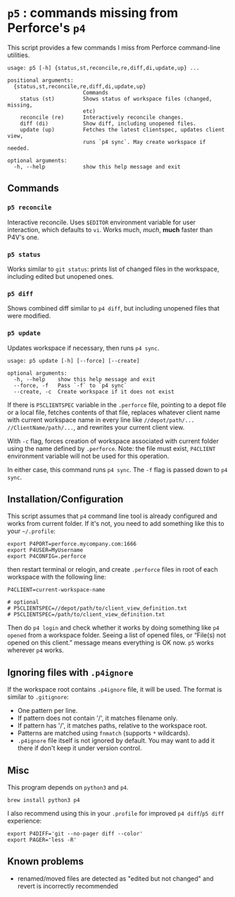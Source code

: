 # `p5` : commands missing from Perforce's `p4`

This script provides a few commands I miss from Perforce command-line utilities.

    usage: p5 [-h] {status,st,reconcile,re,diff,di,update,up} ...

    positional arguments:
      {status,st,reconcile,re,diff,di,update,up}
                            Commands
        status (st)         Shows status of workspace files (changed, missing,
                            etc)
        reconcile (re)      Interactively reconcile changes.
        diff (di)           Show diff, including unopened files.
        update (up)         Fetches the latest clientspec, updates client view,
                            runs `p4 sync`. May create workspace if needed.

    optional arguments:
      -h, --help            show this help message and exit

## Commands

### `p5 reconcile`

Interactive reconcile. Uses `$EDITOR` environment variable for user interaction, which defaults to `vi`. Works much, *much*, **much** faster than P4V's one.

### `p5 status`

Works similar to `git status`: prints list of changed files in the workspace, including edited but unopened ones.

### `p5 diff`

Shows combined diff similar to `p4 diff`, but including unopened files that were modified.

### `p5 update`

Updates workspace if necessary, then runs `p4 sync`.

    usage: p5 update [-h] [--force] [--create]

    optional arguments:
      -h, --help    show this help message and exit
      --force, -f   Pass `-f` to `p4 sync`
      --create, -c  Create workspace if it does not exist

If there is `P5CLIENTSPEC` variable in the `.perforce` file, pointing to a depot file or a local file, fetches contents of that file, replaces whatever client name with current workspace name in every line like `//depot/path/... //ClientName/path/...`, and rewrites your current client view.

With `-c` flag, forces creation of workspace associated with current folder using the name defined by `.perforce`. Note: the file must exist, `P4CLIENT` environment variable will not be used for this operation.

In either case, this command runs `p4 sync`. The `-f` flag is passed down to `p4 sync`.

## Installation/Configuration

This script assumes that `p4` command line tool is already configured and works from current folder. If it's not, you need to add something like this to your `~/.profile`:

    export P4PORT=perforce.mycompany.com:1666
    export P4USER=MyUsername
    export P4CONFIG=.perforce

then restart terminal or relogin, and create `.perforce` files in root of each workspace with the following line:

    P4CLIENT=current-workspace-name

    # optional
    # P5CLIENTSPEC=//depot/path/to/client_view_definition.txt
    # P5CLIENTSPEC=/path/to/client_view_definition.txt

Then do `p4 login` and check whether it works by doing something like `p4 opened` from a workspace folder. Seeing a list of opened files, or “File(s) not opened on this client.” message means everything is OK now. `p5` works wherever `p4` works.

## Ignoring files with `.p4ignore`

If the workspace root contains `.p4ignore` file, it will be used. The format is similar to `.gitignore`:

* One pattern per line.
* If pattern does not contain '/', it matches filename only.
* If pattern has '/', it matches paths, relative to the workspace root.
* Patterns are matched using `fnmatch` (supports `*` wildcards).
* `.p4ignore` file itself is not ignored by default. You may want to add it there if don't keep it under version control.

## Misc

This program depends on `python3` and `p4`.

    brew install python3 p4

I also recommend using this in your `.profile` for improved `p4 diff`/`p5 diff` experience:

    export P4DIFF='git --no-pager diff --color'
    export PAGER='less -R'

## Known problems

* renamed/moved files are detected as "edited but not changed" and revert is incorrectly recommended

